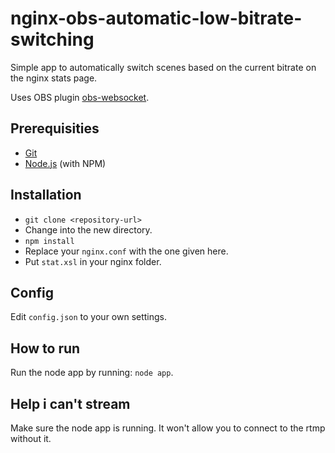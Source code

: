 # nginx-obs-automatic-low-bitrate-switching

Simple app to automatically switch scenes based on the current bitrate on the nginx stats page. 

Uses OBS plugin <a href="https://github.com/Palakis/obs-websocket">obs-websocket</a>.

## Prerequisities

* [Git](http://git-scm.com/)
* [Node.js](http://nodejs.org/) (with NPM)

## Installation

* `git clone <repository-url>`
* Change into the new directory.
* `npm install`
* Replace your `nginx.conf` with the one given here.
* Put `stat.xsl` in your nginx folder.

## Config

Edit `config.json` to your own settings.

## How to run

Run the node app by running: `node app`. 

## Help i can't stream

Make sure the node app is running. It won't allow you to connect to the rtmp without it.
